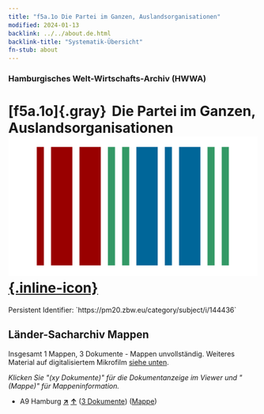 ```yaml
---
title: "f5a.1o Die Partei im Ganzen, Auslandsorganisationen"
modified: 2024-01-13
backlink: ../../about.de.html
backlink-title: "Systematik-Übersicht"
fn-stub: about
---
```


### Hamburgisches Welt-Wirtschafts-Archiv (HWWA)

# [f5a.1o]{.gray}&#8201; Die Partei im Ganzen, Auslandsorganisationen &#160; [![Wikidata](/images/Wikidata-logo.svg "Wikidata"){.inline-icon}](http://www.wikidata.org/entity/Q104699668)

<div class="hint">Persistent Identifier: `https://pm20.zbw.eu/category/subject/i/144436`</div>







## Länder-Sacharchiv Mappen






Insgesamt 1 Mappen, 3 Dokumente - Mappen unvollständig. Weiteres Material auf digitalisiertem Mikrofilm [siehe unten](#filmsections).

_Klicken Sie "(xy Dokumente)" für die Dokumentanzeige im Viewer und "(Mappe)" für Mappeninformation._



- A9 Hamburg [**&nearr;**](../../../geo/i/140905/about.de.html "Hamburg (alle Mappen)") [**&uarr;**](../../../geo/about.de.html#A9 "Ländersystematik") (<a href="https://pm20.zbw.eu/iiifview/folder/sh/140905,144436" title="über: Hamburg : Die Partei im Ganzen, Auslandsorganisationen" target="_blank">3 Dokumente</a>) ([Mappe](../../../../folder/sh/1409xx/140905/1444xx/144436/about.de.html))



<a id="filmsections" />













